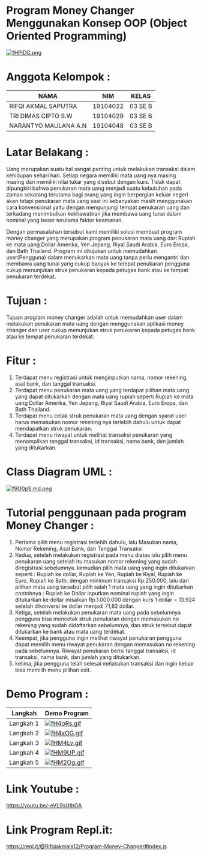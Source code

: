 # Program Money Changer Menggunakan Konsep OOP (Object Oriented Programming)
[![fHPiDG.png](https://iili.io/fHPiDG.png)](https://freeimage.host/i/fHPiDG)

# Anggota Kelompok :
| NAMA | NIM | KELAS
|--|--|--|
| RIFQI AKMAL SAPUTRA  | 19104022 | 03 SE B
| TRI DIMAS CIPTO S.W  | 19104029 | 03 SE B
| NARANTYO MAULANA A.N | 19104048 | 03 SE B

# Latar Belakang :
Uang merupakan suatu hal sangat penting untuk melakukan transaksi dalam kehidupan sehari hari. Setiap negara memiliki mata uang nya masing masing dan memiliki nilai tukar yang disebut dengan kurs. Tidak dapat dipungkiri bahwa penukaran mata uang menjadi suatu kebutuhan pada zaman sekarang terutama bagi orang yang ingin berpergian keluar negeri akan tetapi penukaran mata uang saat ini kebanyakan masih menggunakan cara konvensional yaitu dengan mengunjungi tempat penukaran uang dan terkadang menimbulkan kekhawatiran jika membawa uang tunai dalam nominal yang besar terutama faktor keamanan.

Dengan permasalahan tersebut kami memiliki solusi membuat program money changer yang merupakan program penukaran mata uang dari Rupiah ke mata uang Dollar Amerika, Yen Jepang, Riyal Saudi Arabia, Euro Eropa, dan Bath Thailand. Program ini ditujukan untuk memudahkan user(Pengguna) dalam menukarkan mata uang tanpa perlu mengantri dan membawa uang tunai yang cukup banyak ke tempat penukaran pengguna cukup menunjukan struk penukaran kepada petugas bank atau ke tempat penukaran terdekat.

# Tujuan :
Tujuan program money changer adalah untuk memudahkan user dalam melakukan  penukaran mata uang dengan menggunakan aplikasi money changer dan user cukup menunjukan struk penukaran kepada petugas bank atau ke tempat penukaran terdekat.

# Fitur :
1. Terdapat menu registrasi untuk menginputkan nama, nomor rekening, asal bank, dan tanggal transaksi.
2. Terdapat menu penukaran mata uang yang terdapat pilihan mata uang yang dapat ditukarkan dengan mata uang rupiah seperti Rupiah ke mata uang Dollar Amerika, Yen Jepang, Riyal Saudi Arabia, Euro Eropa, dan Bath Thailand.
3. Terdapat menu cetak struk penukaran mata uang dengan syarat user harus memasukan nomor rekening nya terlebih dahulu untuk dapat mendapatkan struk penukaran.
4. Terdapat menu riwayat untuk melihat transaksi penukaran yang menampilkan tanggal transaksi, id transaksi, nama bank, dan jumlah yang ditukarkan.

# Class Diagram UML :
[![f9O0pS.md.png](https://iili.io/f9O0pS.md.png)](https://freeimage.host/i/f9O0pS)

# Tutorial penggunaan pada program Money Changer :
1. Pertama pilih menu registrasi terlebih dahulu, lalu Masukan nama, Nomor Rekening, Asal Bank, dan Tanggal Transaksi
2. Kedua, setelah melakukan registrasi pada menu diatas lalu pilih menu penukaran uang setelah itu masukan nomor rekening yang sudah diregistrasi sebelumnya. kemudian pilih mata uang yang ingin ditukarkan seperti : Rupiah ke dollar, Rupiah ke Yen, Rupiah ke Riyal, Rupiah ke Euro, Rupiah ke Bath. dengan minimum transaksi Rp.250.000, lalu dari pilihan mata uang tersebut pilih salah 1 mata uang yang ingin ditukarkan contohnya : Rupiah ke Dollar inputkan nominal rupiah yang ingin ditukarkan ke dollar misalkan Rp.1.000.000 dengan kurs 1 dollar = 13.924 setelah dikonversi ke dollar menjadi 71,82 dollar.
3. Ketiga, setelah melakukan penukaran mata uang pada sebelumnya pengguna bisa mencetak struk penukaran dengan memasukan no rekening yang sudah didaftarkan sebelumnya, dan struk tersebut dapat ditukarkan ke bank atau mata uang terdekat.
4. Keempat, jika pengguna ingin melihat riwayat penukaran pengguna dapat memilih menu riwayat penukaran dengan memasukan no rekening pada sebelumnya. Riwayat penukaran berisi tanggal transaksi, id transaksi, nama bank, dan jumlah yang ditukarkan.
5. kelima, jika pengguna telah selesai melakukan transaksi dan ingin keluar bisa memilih menu pilihan exit.

# Demo Program :
| Langkah |Demo Program  |
|--|--|
|Langkah 1  | [![fH4oRs.gif](https://iili.io/fH4oRs.gif)](https://freeimage.host/) |
|Langkah 2  | [![fH4xOG.gif](https://iili.io/fH4xOG.gif)](https://freeimage.host/) |
|Langkah 3  | [![fHM4Lv.gif](https://iili.io/fHM4Lv.gif)](https://freeimage.host/) |
|Langkah 4  | [![fHM9UP.gif](https://iili.io/fHM9UP.gif)](https://freeimage.host/) |
|Langkah 5  | [![fHM2Og.gif](https://iili.io/fHM2Og.gif)](https://freeimage.host/) |

# Link Youtube :
https://youtu.be/-eVL9sUthGA

# Link Program Repl.it:
https://repl.it/@Rifqiakmals12/Program-Money-Changer#index.js
